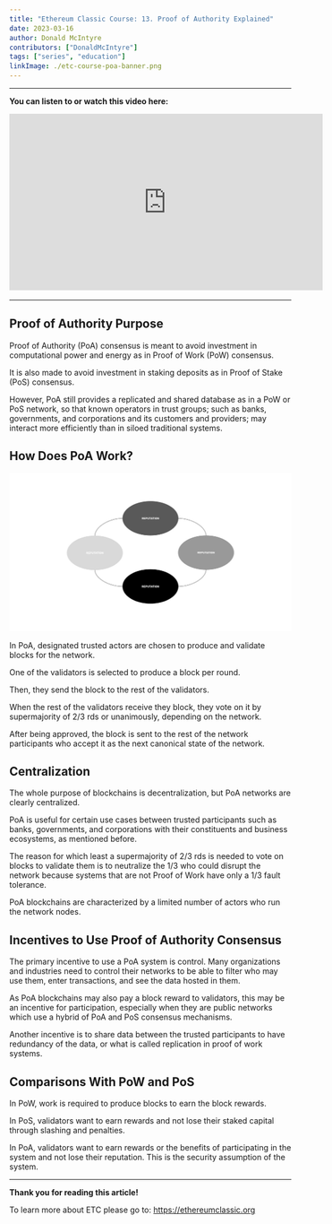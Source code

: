 ```yaml
---
title: "Ethereum Classic Course: 13. Proof of Authority Explained"
date: 2023-03-16
author: Donald McIntyre
contributors: ["DonaldMcIntyre"]
tags: ["series", "education"]
linkImage: ./etc-course-poa-banner.png
---
```


---
**You can listen to or watch this video here:**

<iframe width="560" height="315" src="https://www.youtube.com/embed/TtRT7aQGwbQ" title="YouTube video player" frameborder="0" allow="accelerometer; autoplay; clipboard-write; encrypted-media; gyroscope; picture-in-picture; web-share" allowfullscreen></iframe>

---

## Proof of Authority Purpose

Proof of Authority (PoA) consensus is meant to avoid investment in computational power and energy as in Proof of Work (PoW) consensus.

It is also made to avoid investment in staking deposits as in Proof of Stake (PoS) consensus.

However, PoA still provides a replicated and shared database as in a PoW or PoS network, so that known operators in trust groups; such as banks, governments, and corporations and its customers and providers; may interact more efficiently than in siloed traditional systems.

## How Does PoA Work?

![Proof of Authority validators risk their reputation.](./rep.png)

In PoA, designated trusted actors are chosen to produce and validate blocks for the network.

One of the validators is selected to produce a block per round.

Then, they send the block to the rest of the validators.

When the rest of the validators receive they block, they vote on it by supermajority of 2/3 rds or unanimously, depending on the network.

After being approved, the block is sent to the rest of the network participants who accept it as the next canonical state of the network.

## Centralization

The whole purpose of blockchains is decentralization, but PoA networks are clearly centralized.

PoA is useful for certain use cases between trusted participants such as banks, governments, and corporations with their constituents and business ecosystems, as mentioned before.

The reason for which least a supermajority of 2/3 rds is needed to vote on blocks to validate them is to neutralize the 1/3 who could disrupt the network because systems that are not Proof of Work have only a 1/3 fault tolerance.

PoA blockchains are characterized by a limited number of actors who run the network nodes.

## Incentives to Use Proof of Authority Consensus

The primary incentive to use a PoA system is control. Many organizations and industries need to control their networks to be able to filter who may use them, enter transactions, and see the data hosted in them.

As PoA blockchains may also pay a block reward to validators, this may be an incentive for participation, especially when they are public networks which use a hybrid of PoA and PoS consensus mechanisms.

Another incentive is to share data between the trusted participants to have redundancy of the data, or what is called replication in proof of work systems.

## Comparisons With PoW and PoS

In PoW, work is required to produce blocks to earn the block rewards.

In PoS, validators want to earn rewards and not lose their staked capital through slashing and penalties.

In PoA, validators want to earn rewards or the benefits of participating in the system and not lose their reputation. This is the security assumption of the system.

---

**Thank you for reading this article!**

To learn more about ETC please go to: https://ethereumclassic.org
